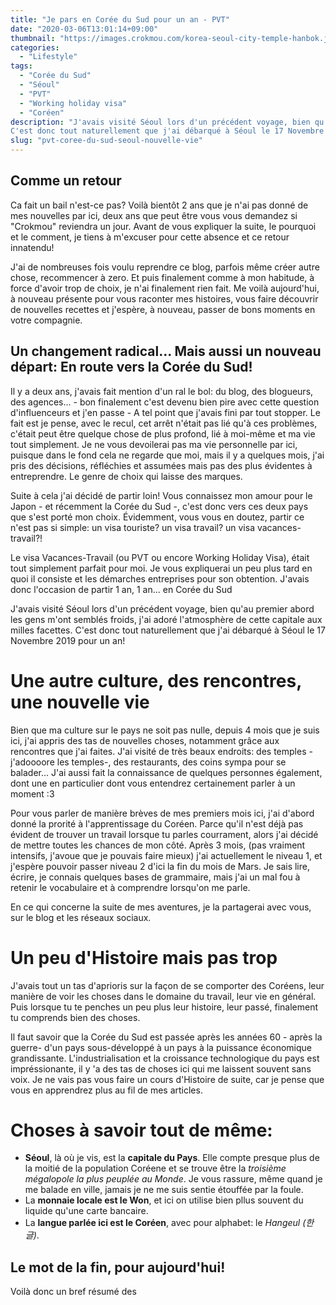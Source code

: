 ```yaml
---
title: "Je pars en Corée du Sud pour un an - PVT"
date: "2020-03-06T13:01:14+09:00"
thumbnail: "https://images.crokmou.com/korea-seoul-city-temple-hanbok.jpg"
categories:
  - "Lifestyle"
tags:
  - "Corée du Sud"
  - "Séoul"
  - "PVT"
  - "Working holiday visa"
  - "Coréen"
description: "J'avais visité Séoul lors d'un précédent voyage, bien qu'au premier abord les gens m'ont semblés froids, j'ai adoré l'atmosphère de cette capitale aux milles facettes.
C'est donc tout naturellement que j'ai débarqué à Séoul le 17 Novembre 2019 pour un pvt d'un an!"
slug: "pvt-coree-du-sud-seoul-nouvelle-vie"
---
```

## Comme un retour

Ca fait un bail n'est-ce pas? Voilà bientôt 2 ans que je n'ai pas donné de mes nouvelles par ici, deux ans que peut être vous vous demandez si "Crokmou" reviendra un jour. Avant de vous expliquer la suite, le pourquoi et le comment, je tiens à m'excuser pour cette absence et ce retour innatendu!

J'ai de nombreuses fois voulu reprendre ce blog, parfois même créer autre chose, recommencer à zero. Et puis finalement comme à mon habitude, à force d'avoir trop de choix, je n'ai finalement rien fait.
Me voilà aujourd'hui, à nouveau présente pour vous raconter mes histoires, vous faire découvrir de nouvelles recettes et j'espère, à nouveau, passer de bons moments en votre compagnie.


## Un changement radical... Mais aussi un nouveau départ: En route vers la Corée du Sud!

Il y a deux ans, j'avais fait mention d'un ral le bol: du blog, des blogueurs, des agences... - bon finalement c'est devenu bien pire avec cette question d'influenceurs et j'en passe - A tel point que j'avais fini par tout stopper.
Le fait est je pense, avec le recul, cet arrêt n'était pas lié qu'à ces problèmes, c'était peut être quelque chose de plus profond, lié à moi-même et ma vie tout simplement.
Je ne vous devoilerai pas ma vie personnelle par ici, puisque dans le fond cela ne regarde que moi, mais il y a quelques mois, j'ai pris des décisions, réfléchies et assumées mais pas des plus évidentes à entreprendre. Le genre de choix qui laisse des marques.

Suite à cela j'ai décidé de partir loin! Vous connaissez mon amour pour le Japon - et récemment la Corée du Sud -, c'est donc vers ces deux pays que s'est porté mon choix.
Évidemment, vous vous en doutez, partir ce n'est pas si simple: un visa touriste? un visa travail? un visa vacances-travail?!

Le visa Vacances-Travail (ou PVT ou encore Working Holiday Visa), était tout simplement parfait pour moi. Je vous expliquerai un peu plus tard en quoi il consiste et les démarches entreprises pour son obtention. 
J'avais donc l'occasion de partir 1 an, 1 an... en Corée du Sud

J'avais visité Séoul lors d'un précédent voyage, bien qu'au premier abord les gens m'ont semblés froids, j'ai adoré l'atmosphère de cette capitale aux milles facettes.
C'est donc tout naturellement que j'ai débarqué à Séoul le 17 Novembre 2019 pour un an!


# Une autre culture, des rencontres, une nouvelle vie

Bien que ma culture sur le pays ne soit pas nulle, depuis 4 mois que je suis ici, j'ai appris des tas de nouvelles choses, notamment grâce aux rencontres que j'ai faites. 
J'ai visité de très beaux endroits: des temples - j'adoooore les temples-, des restaurants, des coins sympa pour se balader... J'ai aussi fait la connaissance de quelques personnes également, dont une en particulier dont vous entendrez certainement parler à un moment :3

Pour vous parler de manière brèves de mes premiers mois ici, j'ai d'abord donné la prorité à l'apprentissage du Coréen. Parce qu'il n'est déjà pas évident de trouver un travail lorsque tu parles courrament, alors j'ai décidé de mettre toutes les chances de mon côté.
Après 3 mois, (pas vraiment intensifs, j'avoue que je pouvais faire mieux) j'ai actuellement le niveau 1, et j'espère pouvoir passer niveau 2 d'ici la fin du mois de Mars. Je sais lire, écrire, je connais quelques bases de grammaire, mais j'ai un mal fou à retenir le vocabulaire et à comprendre lorsqu'on me parle.

En ce qui concerne la suite de mes aventures, je la partagerai avec vous, sur le blog et les réseaux sociaux.


# Un peu d'Histoire mais pas trop

J'avais tout un tas d'aprioris sur la façon de se comporter des Coréens, leur manière de voir les choses dans le domaine du travail, leur vie en général.
Puis lorsque tu te penches un peu plus leur histoire, leur passé, finalement tu comprends bien des choses.

Il faut savoir que la Corée du Sud est passée après les années 60 - après la guerre- d'un pays sous-développé à un pays à la puissance économique grandissante. L'industrialisation et la croissance technologique du pays est impréssionante, il y 'a des tas de choses ici qui me laissent souvent sans voix. 
Je ne vais pas vous faire un cours d'Histoire de suite, car je pense que vous en apprendrez plus au fil de mes articles. 


# **Choses à savoir tout de même:**

- **Séoul**, là où je vis, est la **capitale du Pays**. Elle compte presque plus de la moitié de la population Coréene et se trouve être la _troisième mégalopole la plus peuplée au Monde_. Je vous rassure, même quand je me balade en ville, jamais je ne me suis sentie étouffée par la foule. 
- La **monnaie locale est le Won**, et ici on utilise bien pllus souvent du liquide qu'une carte bancaire.
- La **langue parlée ici est le Coréen**, avec pour alphabet: le _Hangeul (한글)_.


## Le mot de la fin, pour aujourd'hui!

Voilà donc un bref résumé des 


